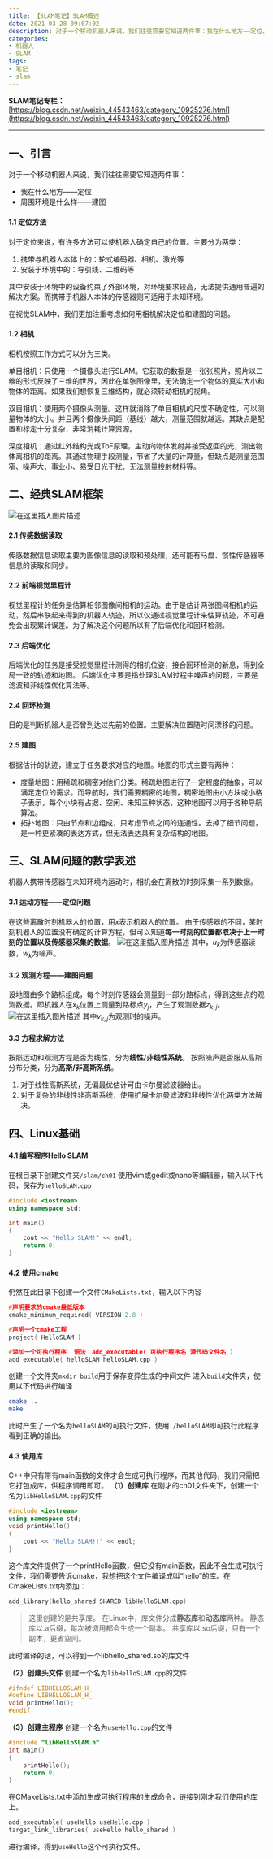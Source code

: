 ```yaml
---
title: 【SLAM笔记】SLAM概述
date: 2021-03-28 09:07:02
description: 对于一个移动机器人来说，我们往往需要它知道两件事：我在什么地方——定位、周围环境是什么样——建图。对于定位来说，有许多方法可以使机器人确定自己的位置。主要分为两类：...
categories:
- 机器人
- SLAM
tags:
- 笔记
- slam
---
```


**SLAM笔记专栏：**[https://blog.csdn.net/weixin_44543463/category_10925276.html](https://blog.csdn.net/weixin_44543463/category_10925276.html)

---
## 一、引言
对于一个移动机器人来说，我们往往需要它知道两件事：
* 我在什么地方——定位
* 周围环境是什么样——建图
#### 1.1 定位方法
对于定位来说，有许多方法可以使机器人确定自己的位置。主要分为两类：
1. 携带与机器人本体上的：轮式编码器、相机、激光等
2. 安装于环境中的：导引线、二维码等

其中安装于环境中的设备约束了外部环境，对环境要求较高，无法提供通用普遍的解决方案。而携带于机器人本体的传感器则可适用于未知环境。

在视觉SLAM中，我们更加注重考虑如何用相机解决定位和建图的问题。
#### 1.2 相机
相机按照工作方式可以分为三类。

单目相机：只使用一个摄像头进行SLAM。它获取的数据是一张张照片，照片以二维的形式反映了三维的世界，因此在单张图像里，无法确定一个物体的真实大小和物体的距离。如果我们想恢复三维结构，就必须转动相机的视角。

双目相机：使用两个摄像头测量。这样就消除了单目相机的尺度不确定性，可以测量物体的大小。并且两个摄像头间距（基线）越大，测量范围就越远。其缺点是配置和标定十分复杂，非常消耗计算资源。

深度相机：通过红外结构光或ToF原理，主动向物体发射并接受返回的光，测出物体离相机的距离。其通过物理手段测量，节省了大量的计算量，但缺点是测量范围窄、噪声大、事业小、易受日光干扰、无法测量投射材料等。

## 二、经典SLAM框架
![在这里插入图片描述](https://img-blog.csdnimg.cn/20210320120140388.png)
#### 2.1 传感数据读取
传感数据信息读取主要为图像信息的读取和预处理，还可能有马盘、惯性传感器等信息的读取和同步。

#### 2.2 前端视觉里程计
视觉里程计的任务是估算相邻图像间相机的运动。由于是估计两张图间相机的运动，然后串联起来得到的机器人轨迹，所以仅通过视觉里程计来估算轨迹，不可避免会出现累计误差。为了解决这个问题所以有了后端优化和回环检测。

#### 2.3 后端优化
后端优化的任务是接受视觉里程计测得的相机位姿，接合回环检测的新息，得到全局一致的轨迹和地图。
后端优化主要是指处理SLAM过程中噪声的问题，主要是滤波和非线性优化算法等。

#### 2.4 回环检测
目的是判断机器人是否曾到达过先前的位置。主要解决位置随时间漂移的问题。

#### 2.5 建图
根据估计的轨迹，建立于任务要求对应的地图。地图的形式主要有两种：
* 度量地图：用稀疏和稠密对他们分类。稀疏地图进行了一定程度的抽象，可以满足定位的需求。而导航时，我们需要稠密的地图，稠密地图由小方块或小格子表示，每个小块有占据、空闲、未知三种状态，这种地图可以用于各种导航算法。
* 拓扑地图：只由节点和边组成，只考虑节点之间的连通性。去掉了细节问题，是一种更紧凑的表达方式，但无法表达具有复杂结构的地图。

## 三、SLAM问题的数学表述
机器人携带传感器在未知环境内运动时，相机会在离散的时刻采集一系列数据。
#### 3.1 运动方程——定位问题
在这些离散时刻机器人的位置，用$x$表示机器人的位置。
由于传感器的不同，某时刻机器人的位置没有确定的计算方程，但可以知道**每一时刻的位置都取决于上一时刻的位置以及传感器采集的数据**。
![在这里插入图片描述](https://img-blog.csdnimg.cn/20210321112215432.png#pic_center)
其中，$u_k$为传感器读数，$w_k$为噪声。
#### 3.2 观测方程——建图问题
设地图由多个路标组成，每个时刻传感器会测量到一部分路标点，得到这些点的观测数据。即机器人在$x_k$位置上测量到路标点$y_j$，产生了观测数据$z_{k,j}$。
![在这里插入图片描述](https://img-blog.csdnimg.cn/2021032111260239.png#pic_center)
其中$v_{k,j}$为观测时的噪声。
#### 3.3 方程求解方法
按照运动和观测方程是否为线性，分为**线性/非线性系统**。
按照噪声是否服从高斯分布分类，分为**高斯/非高斯系统**。
1. 对于线性高斯系统，无偏最优估计可由卡尔曼滤波器给出。
2. 对于复杂的非线性非高斯系统，使用扩展卡尔曼滤波和非线性优化两类方法解决。

## 四、Linux基础
#### 4.1 编写程序Hello SLAM
在根目录下创建文件夹`/slam/ch01`
使用vim或gedit或nano等编辑器，输入以下代码，保存为`helloSLAM.cpp`
```cpp
#include <iostream>
using namespace std;

int main()
{
	cout << "Hello SLAM!" << endl;
	return 0;
}
```
#### 4.2 使用cmake
仍然在此目录下创建一个文件`CMakeLists.txt`，输入以下内容
```c
#声明要求的cmake最低版本
cmake_minimum_required( VERSION 2.8 )

#声明一个cmake工程
project( HelloSLAM )

#添加一个可执行程序	语法：add_executable( 可执行程序名 源代码文件名 )
add_executable( helloSLAM helloSLAM.cpp )
```
创建一个文件夹`mkdir build`用于保存变异生成的中间文件
进入`build`文件夹，使用以下代码进行编译
```bash
cmake ..
make
```
此时产生了一个名为`helloSLAM`的可执行文件，使用`./helloSLAM`即可执行此程序看到正确的输出。
#### 4.3 使用库
C++中只有带有main函数的文件才会生成可执行程序，而其他代码，我们只需把它打包成库，供程序调用即可。
**（1）创建库**
在刚才的ch01文件夹下，创建一个名为`libHelloSLAM.cpp`的文件
```cpp
#include <iostream>
using namespace std;
void printHello()
{
	cout << "Hello SLAM!!" << endl;
}
```
这个库文件提供了一个printHello函数，但它没有main函数，因此不会生成可执行文件，我们需要告诉cmake，我想把这个文件编译成叫“hello”的库。在CmakeLists.txt内添加：
```c
add_library(hello_shared SHARED libHelloSLAM.cpp)
```
> 这里创建的是共享库。
> 在Linux中，库文件分成**静态库**和**动态库**两种。
> 静态库以.a后缀，每次被调用都会生成一个副本。
> 共享库以.so后缀，只有一个副本，更省空间。

此时编译的话，可以得到一个libhello_shared.so的库文件

**（2）创建头文件**
创建一个名为`libHelloSLAM.cpp`的文件
```cpp
#ifndef LIBHELLOSLAM_H_
#define LIBHELLOSLAM_H_
void printHello();
#endif
```

**（3）创建主程序**
创建一个名为`useHello.cpp`的文件
```cpp
#include "libHelloSLAM.h"
int main()
{
	printHello();
	return 0;
}
```
在CMakeLists.txt中添加生成可执行程序的生成命令，链接到刚才我们使用的库上。
```c
add_executable( useHello useHello.cpp )
target_link_libraries( useHello hello_shared )
```
进行编译，得到`useHello`这个可执行文件。